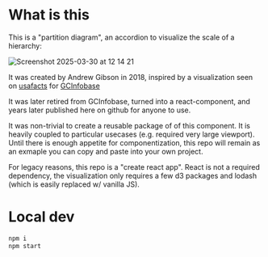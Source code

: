 # What is this

This is a "partition diagram", an accordion to visualize the scale of a hierarchy:

![Screenshot 2025-03-30 at 12 14 21](https://github.com/user-attachments/assets/9dd96feb-d902-49c2-bd2b-d88825f89de1)

It was created by Andrew Gibson in 2018, inspired by a visualization seen on [usafacts](https://usafacts.org/government-spending/) for [GCInfobase](https://canada.ca/gcinfobase)

It was later retired from GCInfobase, turned into a react-component, and years later published here on github for anyone to use. 

It was non-trivial to create a reusable package of of this component. It is heavily coupled to particular usecases (e.g. required very large viewport). Until there is enough appetite for componentization, this repo will remain as an exmaple you can copy and paste into your own project.

For legacy reasons, this repo is a "create react app". React is not a required dependency, the visualization only requires a few d3 packages and lodash (which is easily replaced w/ vanilla JS).

# Local dev

```bash
npm i
npm start
```
